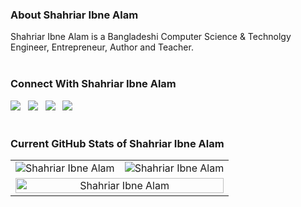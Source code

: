 ### About Shahriar Ibne Alam
Shahriar Ibne Alam is a Bangladeshi Computer Science & Technolgy Engineer, Entrepreneur, Author and Teacher.
<br>
<br>
### Connect With Shahriar Ibne Alam
<a href=""><img src="https://img.shields.io/badge/Facebook-1877F2?style=for-the-badge&logo=facebook&logoColor=white"></a> &nbsp; <a href=""><img src="https://img.shields.io/badge/Twitter-1DA1F2?style=for-the-badge&logo=twitter&logoColor=white"></a> &nbsp; <a href=""><img src="	https://img.shields.io/badge/Instagram-E4405F?style=for-the-badge&logo=instagram&logoColor=white"></a> &nbsp; <a href=""><img src="	https://img.shields.io/badge/Pinterest-%23E60023.svg?&style=for-the-badge&logo=Pinterest&logoColor=white"></a> &nbsp; <a href=""><img src=""></a> &nbsp; <a href=""><img src=""></a> &nbsp; <a href=""><img src=""></a> &nbsp; <a href=""><img src=""></a> &nbsp; <a href=""><img src=""></a> &nbsp; <a href=""><img src=""></a> &nbsp; <a href=""><img src=""></a> &nbsp; <a href=""><img src=""></a> &nbsp; <a href=""><img src=""></a> &nbsp; <a href=""><img src=""></a> &nbsp; <a href=""><img src=""></a> &nbsp; <a href=""><img src=""></a> &nbsp; <a href=""><img src=""></a> &nbsp; <a href=""><img src=""></a> &nbsp; <a href=""><img src=""></a> &nbsp; <a href=""><img src=""></a> &nbsp; 
<br>
<br>
### Current GitHub Stats of Shahriar Ibne Alam 
<table width="100%" border="0">
<!--- <tr>
<td colspan="2"><center><img src="https://github-profile-summary-cards.vercel.app/api/cards/profile-details?username=shahriaribnealam" alt="Shahriar Ibne Alam" style="width:100%;"></center></td>
</tr> --->
 
<tr>
<td><center><img src="https://github-readme-stats.vercel.app/api?username=shahriaribnealam&show_icons=true" alt="Shahriar Ibne Alam" style="max-width:100%;"></center></td>
<td><center><img src="https://github-readme-streak-stats.herokuapp.com/?user=shahriaribnealam" alt="Shahriar Ibne Alam" style="max-width:100%;"></center></td>
</tr>
 
<!--- <tr>
<td><center><img src="https://github-readme-stats.vercel.app/api/top-langs/?username=shahriaribnealam" alt="Shahriar Ibne Alam" style="width:100%;"></center></td>
 <td><center><img src="https://gists-readme.yizack.com/api?user=shahriaribnealam" alt="Shahriar Ibne Alam" style="width:100%;"></center></td>
</tr> --->
 
<tr>
<td colspan="2"><center><img src="https://github-profile-trophy.vercel.app/?username=shahriaribnealam" alt="Shahriar Ibne Alam" style="width:100%;"></center></td>
</tr>
 
<!--- <tr>
<td colspan="2"><center><img src="https://github-readme-activity-graph.cyclic.app/graph?username=shahriaribnealam" alt="Shahriar Ibne Alam" style="max-width:100%;"></center></td> 
</tr> --->
</table>


<!--
**shahriaribnealam/shahriaribnealam** is a ✨ _special_ ✨ repository because its `README.md` (this file) appears on your GitHub profile.

Here are some ideas to get you started:

- 🔭 I’m currently working on ...
- 🌱 I’m currently learning ...
- 👯 I’m looking to collaborate on ...
- 🤔 I’m looking for help with ...
- 💬 Ask me about ...
- 📫 How to reach me: ...
- 😄 Pronouns: ...
- ⚡ Fun fact: ...
-->
